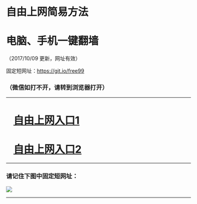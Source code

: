 ﻿# 自由上网简易方法

# 电脑、手机一键翻墙

（2017/10/09 更新，网址有效）

固定短网址：https://git.io/free99

### （微信如打不开，请转到浏览器打开）


***





# &nbsp;&nbsp; <a href="http://ft656118193.fwq-tz-1001.info/fwqtz01.html?t=100900127596 " target="_blank">自由上网入口1</a>
# &nbsp;&nbsp; <a href="http://ft1049420112.fwq-tz-1002.info/fwqtz02.html?t=100900127220 " target="_blank">自由上网入口2</a>
***

### 请记住下图中固定短网址：

<img src="https://s3-us-west-2.amazonaws.com/fwq-1001/yjfq-20170905okok.png" /> 


***

